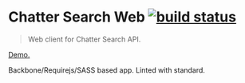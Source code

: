 # Chatter Search Web [![build status](https://gitlab.com/chattersearch/chatter-search-bb/badges/master/build.svg)](https://gitlab.com/chattersearch/chatter-search-bb/commits/master)

> Web client for Chatter Search API.

[Demo.](https://chatter-search-bb.surge.sh/)

Backbone/Requirejs/SASS based app. Linted with standard.
